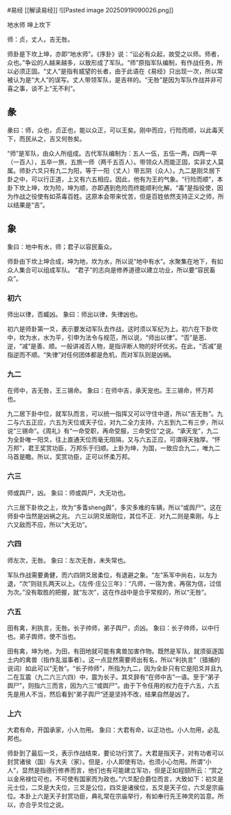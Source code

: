 #易经 [[解读易经]]
![[Pasted image 20250919090026.png]]



地水师  坤上坎下


师：贞，丈人，吉无咎。
 
师卦是下坎上坤，亦即“地水师”。《序卦》说：“讼必有众起，故受之以师。师者，众也。”争讼的人越来越多，以致形成了军队。“师”原指军队编制，有作战任务，所以必须正固。“丈人”是指有威望的长者，由于此语在《易经》只出现一次，所以常被认为是“大人”的误写。丈人带领军队，是吉祥的。“无咎”是因为军队作战并非可喜之事，谈不上“无不利”。



## 彖
彖曰：师，众也，贞正也，能以众正，可以王矣。刚中而应，行险而顺，以此毒天下，而民从之，吉又何咎矣。

“师”是军队，由众人所组成。古代军队编制为：五人一伍，五伍一两，四两一卒（一百人），五卒一旅，五旅一师（两千五百人）。带领众人而能正固，实非丈人莫属。师卦六爻只有九二为阳，等于一阳（丈人）带五阴（众人）。九二是刚爻居下卦之中，可以行正道，上又有六五相应。因此，他有为王的气象。“行险而顺”，本卦下坎上坤，坎为险，坤为顺，亦即遇到危险而终能顺利化解。“毒”是指役使，因为作战之役使有如茶毒百姓。这原本会带来忧苦，但是百姓依然支持正义之师，所以结果是“吉”。


## 象
象曰：地中有水，师；君子以容民畜众。
 
师卦由下坎上坤合成，坤为地，坎为水，所以说“地中有水”。水聚集在地下，有如众人集合可以组成军队。
“君子”的志向是修养道德以建立功业，所以要“容民畜众”。


### 初六
师出以律，否臧凶。
象曰：师出以律，失律凶也。
 
初六是师卦第一爻，表示要发动军队去作战，这时须以军纪为上。初六在下卦坎中，坎为水，水为平，引申为法令与规范，所以说，“师出以律”。“否”是恶、逆，“减”是善、顺。一般讲减否人物，是指评断人物的好坏优劣。在此，“否减”是指逆而不顺。“失律”对任何团体都是危机，而对军队则是凶祸。


### 九二
在师中，吉无咎，王三锡命。
象曰：在师中吉，承天宠也。王三锡命，怀万邦也。
 
九二居下卦中位，就军队而言，可以统一指挥又可以守住中道，所以“吉无咎”。九二与六五正应，六五为天位或天子位，对九二全力支持，六五到九二有三步，所以说“三锡命”。《周礼》有“一命受职，再命受服，三命受位”之说。“承天宠”，九二为全卦唯一阳爻，往上直通天位而毫无阻隔，又与六五正应，可谓得天独厚。“怀万邦”，君王奖赏功臣，万邦乐于归顺。上卦为坤，为国，一致应合九二，唯九二马首是瞻。所以，奖赏功臣，正可以怀柔万邦。


### 六三
师或舆尸，凶。
象曰：师或舆尸，大无功也。

六三居下卦坎之上，坎为“多眚sheng舆”，多灾多难的车辆，所以“或舆尸”。这在师卦中当然是凶祸之兆。
六三以阴爻居刚位，其位不正．对九二则是乘刚，与上六又敌而不应，所以“大无功”。



### 六四
师左次，无咎。
象曰：左次无咎，未失常也。
 
军队作战需要勇健，而六四阴爻居柔位，有退避之象。“左”系军中尚右，以左为退，“次”则驻扎两天以上。《左传·庄公三年》：“凡师，一宿为舍，再宿为信，过信为次。”没有取胜的把握，就“左次”，这在作战中是合乎常规的，所以“无咎”。


### 六五
田有禽，利执言，无咎。长子帅师，弟子舆尸，贞凶。
象曰：长子帅师，以中行也。弟子舆师，使不当也。


田有禽，坤为地，为田，有田地就可能有禽兽加害作物。既然是军队，就须驱逐国土内的禽兽（指作乱滋事者）。这一点显然需要师出有名，所以“利执言”（猎捕的说词）如此可以“无咎”。“长子帅师”，所指为九二，因为全卦只有它是阳爻并且九二在互震（九二六三六四）中，震为长子。其爻辞有“在师中吉”一语。至于“弟子舆尸”，则指六三而言，因为六三“或舆尸”。由于下令任用的权力在于六五，六五先是用人不当，然后看到“弟子舆尸“还是坚持不改，结果自然是凶了。


### 上六
大君有命，开国承家，小人勿用。
象曰：大君有命，以正功也。小人勿用，必乱邦也。
 
师卦到了最后一爻，表示作战结束，要论功行赏了。大君是指天子，对有功者可以封赏诸侯（国）与大夫（家）。但是，小人即使有功，也须小心勿用。所谓“小人”，显然是指德行修养而言，他们也有可能建立军功，但是正如程颐所云：“赏之以金帛禄位可也，不可使有国家而为政也。”六爻配合爵位而言，大致如下：初爻是元士位，二爻是大夫位，三爻是公位，四爻是诸侯位，五爻是天子位，六爻是宗庙位。本卦上六是天子封赏功臣，典礼常在宗庙举行，有如奉行先王神灵的旨意。所以，亦合乎爻位之说。












































































